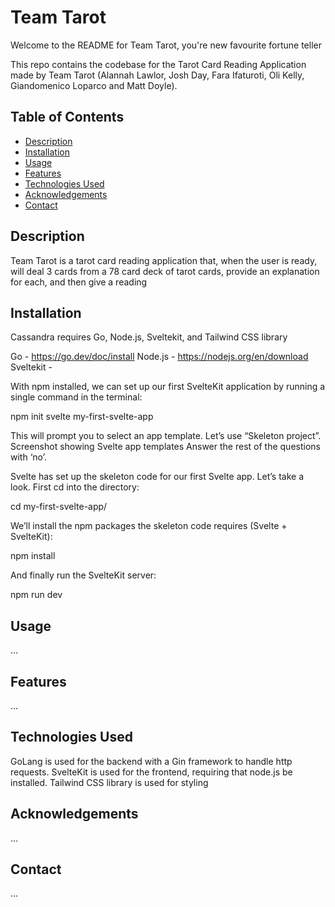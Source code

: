 <h1>Team Tarot</h1>

Welcome to the README for Team Tarot, you're new favourite fortune teller

This repo contains the codebase for the Tarot Card Reading 
Application made by Team Tarot (Alannah Lawlor, Josh Day, Fara Ifaturoti, Oli Kelly,
Giandomenico Loparco and Matt Doyle).

## Table of Contents

- [Description](#description)
- [Installation](#installation)
- [Usage](#usage)
- [Features](#features)
- [Technologies Used](#technologies-used)
- [Acknowledgements](#acknowledgements)
- [Contact](#contact)

## Description
Team Tarot is a tarot card reading application that, when the user is ready, will deal 3 cards from a 78 card deck of tarot cards, provide an explanation for each, and then give a reading

## Installation

Cassandra requires Go, Node.js, Sveltekit, and Tailwind CSS library

Go - https://go.dev/doc/install
Node.js - https://nodejs.org/en/download
Sveltekit - 
  
  With npm installed, we can set up our first SvelteKit application by running a single command in the terminal:
  
  npm init svelte my-first-svelte-app
  
  This will prompt you to select an app template. Let’s use “Skeleton project”. Screenshot showing Svelte app templates Answer the rest of the questions with ‘no’.
  
  Svelte has set up the skeleton code for our first Svelte app. Let’s take a look. First cd into the directory:
  
  cd my-first-svelte-app/
  
  We’ll install the npm packages the skeleton code requires (Svelte + SvelteKit):
  
  npm install
  
  And finally run the SvelteKit server:
  
  npm run dev


## Usage

...

## Features

...

## Technologies Used

GoLang is used for the backend with a Gin framework to handle http requests.
SvelteKit is used for the frontend, requiring that node.js be installed.
Tailwind CSS library is used for styling


## Acknowledgements

...

## Contact

...
